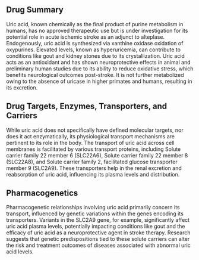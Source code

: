 ## Drug Summary
Uric acid, known chemically as the final product of purine metabolism in humans, has no approved therapeutic use but is under investigation for its potential role in acute ischemic stroke as an adjunct to alteplase. Endogenously, uric acid is synthesized via xanthine oxidase oxidation of oxypurines. Elevated levels, known as hyperuricemia, can contribute to conditions like gout and kidney stones due to its crystallization. Uric acid acts as an antioxidant and has shown neuroprotective effects in animal and preliminary human studies due to its ability to reduce oxidative stress, which benefits neurological outcomes post-stroke. It is not further metabolized owing to the absence of uricase in higher primates and humans, resulting in its excretion.

## Drug Targets, Enzymes, Transporters, and Carriers
While uric acid does not specifically have defined molecular targets, nor does it act enzymatically, its physiological transport mechanisms are pertinent to its role in the body. The transport of uric acid across cell membranes is facilitated by various transport proteins, including Solute carrier family 22 member 6 (SLC22A6), Solute carrier family 22 member 8 (SLC22A8), and Solute carrier family 2, facilitated glucose transporter member 9 (SLC2A9). These transporters help in the renal excretion and reabsorption of uric acid, influencing its plasma levels and distribution.

## Pharmacogenetics
Pharmacogenetic relationships involving uric acid primarily concern its transport, influenced by genetic variations within the genes encoding its transporters. Variants in the SLC2A9 gene, for example, significantly affect uric acid plasma levels, potentially impacting conditions like gout and the efficacy of uric acid as a neuroprotective agent in stroke therapy. Research suggests that genetic predispositions tied to these solute carriers can alter the risk and treatment outcomes of diseases associated with abnormal uric acid levels.